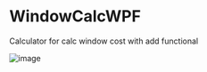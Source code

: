 # WindowCalcWPF
Calculator for calc window cost with add functional


![image](https://user-images.githubusercontent.com/46220650/177014230-28c3231e-0548-46b6-9fe3-4fab9877f4fb.png)
